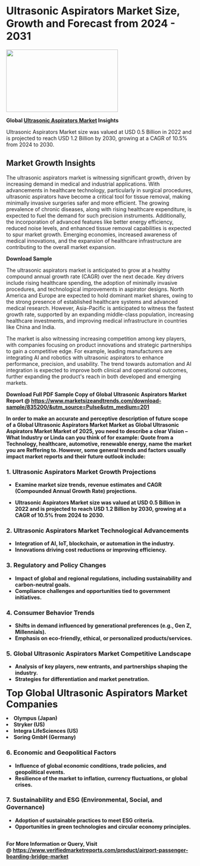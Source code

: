 <H1>Ultrasonic Aspirators Market Size, Growth and Forecast from 2024 - 2031</H1><img class="aligncenter size-medium wp-image-584254" src="https://thirdeyenews.in/wp-content/uploads/2024/09/Global-Market-Research-300x168.jpeg" alt="" width="300" height="168" /><p><strong>Global&nbsp;<a href="https://www.marketsizeandtrends.com/download-sample/835200/&amp;utm_source=Pulse&amp;utm_medium=201">Ultrasonic Aspirators Market</a> Insights</strong></p><p>Ultrasonic Aspirators Market size was valued at USD 0.5 Billion in 2022 and is projected to reach USD 1.2 Billion by 2030, growing at a CAGR of 10.5% from 2024 to 2030.</p><p><h2>Market Growth Insights</h2> <p>The ultrasonic aspirators market is witnessing significant growth, driven by increasing demand in medical and industrial applications. With advancements in healthcare technology, particularly in surgical procedures, ultrasonic aspirators have become a critical tool for tissue removal, making minimally invasive surgeries safer and more efficient. The growing prevalence of chronic diseases, along with rising healthcare expenditure, is expected to fuel the demand for such precision instruments. Additionally, the incorporation of advanced features like better energy efficiency, reduced noise levels, and enhanced tissue removal capabilities is expected to spur market growth. Emerging economies, increased awareness of medical innovations, and the expansion of healthcare infrastructure are contributing to the overall market expansion.</p> <p><strong>Download Sample</strong></p> <p>The ultrasonic aspirators market is anticipated to grow at a healthy compound annual growth rate (CAGR) over the next decade. Key drivers include rising healthcare spending, the adoption of minimally invasive procedures, and technological improvements in aspirator designs. North America and Europe are expected to hold dominant market shares, owing to the strong presence of established healthcare systems and advanced medical research. However, Asia-Pacific is anticipated to witness the fastest growth rate, supported by an expanding middle-class population, increasing healthcare investments, and improving medical infrastructure in countries like China and India.</p> <p>The market is also witnessing increasing competition among key players, with companies focusing on product innovations and strategic partnerships to gain a competitive edge. For example, leading manufacturers are integrating AI and robotics with ultrasonic aspirators to enhance performance, precision, and usability. The trend towards automation and AI integration is expected to improve both clinical and operational outcomes, further expanding the product's reach in both developed and emerging markets.</p> <p><strong></p><p><span class=""><strong>Download Full PDF Sample Copy of Global Ultrasonic Aspirators Market Report</strong> @ <a href="https://www.marketsizeandtrends.com/download-sample/835200/&amp;utm_source=Pulse&amp;utm_medium=201" target="_blank">https://www.marketsizeandtrends.com/download-sample/835200/&amp;utm_source=Pulse&amp;utm_medium=201</a></span></p><p>In order to make an accurate and perceptive description of future scope of a Global&nbsp;Ultrasonic Aspirators Market Market as Global&nbsp;Ultrasonic Aspirators Market Market of 2025, you need to describe a clear Vision &ndash; What Industry or Linda can you think of for example: Quote from a Technology, healthcare, automotive, renewable energy, name the market you are Reffering to. However, some general trends and factors usually impact market reports and their future outlook include:</p><h3>1.&nbsp;<strong>Ultrasonic Aspirators Market Growth Projections</strong></h3><ul><li>Examine market size trends, revenue estimates and CAGR (Compounded Annual Growth Rate) projections.</li><li><p>Ultrasonic Aspirators Market size was valued at USD 0.5 Billion in 2022 and is projected to reach USD 1.2 Billion by 2030, growing at a CAGR of 10.5% from 2024 to 2030.</p></li></ul><h3>2.&nbsp;<strong>Ultrasonic Aspirators Market Technological Advancements</strong></h3><ul><li>Integration of AI, IoT, blockchain, or automation in the industry.</li><li>Innovations driving cost reductions or improving efficiency.</li></ul><h3>3.&nbsp;<strong>Regulatory and Policy Changes</strong></h3><ul><li>Impact of global and regional regulations, including sustainability and carbon-neutral goals.</li><li>Compliance challenges and opportunities tied to government initiatives.</li></ul><h3>4.&nbsp;<strong>Consumer Behavior Trends</strong></h3><ul><li>Shifts in demand influenced by generational preferences (e.g., Gen Z, Millennials).</li><li>Emphasis on eco-friendly, ethical, or personalized products/services.</li></ul><h3>5.&nbsp;<strong>Global Ultrasonic Aspirators Market Competitive Landscape</strong></h3><ul><li>Analysis of key players, new entrants, and partnerships shaping the industry.</li><li>Strategies for differentiation and market penetration.</li></ul><p data-pm-slice="1 1 []"><span style="color: inherit; font-family: inherit; font-size: 25px;">Top Global Ultrasonic Aspirators Market Companies</span></p><div class="" data-test-id=""><p><li>Olympus (Japan)</li><li> Stryker (US)</li><li> Integra LifeSciences (US)</li><li> Soring GmbH (Germany)</li></p></div><h3>6.&nbsp;<strong>Economic and Geopolitical Factors</strong></h3><ul><li>Influence of global economic conditions, trade policies, and geopolitical events.</li><li>Resilience of the market to inflation, currency fluctuations, or global crises.</li></ul><h3>7.&nbsp;<strong>Sustainability and ESG (Environmental, Social, and Governance)</strong></h3><ul><li>Adoption of sustainable practices to meet ESG criteria.</li><li>Opportunities in green technologies and circular economy principles.</li></ul><h2><strong style="font-size: 14px;">For More Information or Query, Visit @&nbsp;</strong><a style="background-color: #ffffff; font-size: 14px;" href="https://www.marketsizeandtrends.com/report/ultrasonic-aspirators-market/" target="_blank">https://www.verifiedmarketreports.com/product/airport-passenger-boarding-bridge-market</a></h2>
